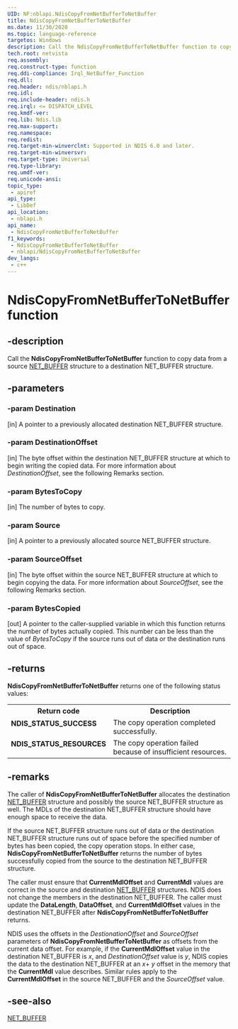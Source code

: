 ```yaml
---
UID: NF:nblapi.NdisCopyFromNetBufferToNetBuffer
title: NdisCopyFromNetBufferToNetBuffer
ms.date: 11/30/2020
ms.topic: language-reference
targetos: Windows
description: Call the NdisCopyFromNetBufferToNetBuffer function to copy data from a source NET_BUFFER structure to a destination NET_BUFFER structure.
tech.root: netvista
req.assembly: 
req.construct-type: function
req.ddi-compliance: Irql_NetBuffer_Function
req.dll: 
req.header: ndis/nblapi.h
req.idl: 
req.include-header: ndis.h
req.irql: <= DISPATCH_LEVEL
req.kmdf-ver: 
req.lib: Ndis.lib
req.max-support: 
req.namespace: 
req.redist: 
req.target-min-winverclnt: Supported in NDIS 6.0 and later.
req.target-min-winversvr: 
req.target-type: Universal
req.type-library: 
req.umdf-ver: 
req.unicode-ansi: 
topic_type:
 - apiref
api_type:
 - LibDef
api_location:
 - nblapi.h
api_name:
 - NdisCopyFromNetBufferToNetBuffer
f1_keywords:
 - NdisCopyFromNetBufferToNetBuffer
 - nblapi/NdisCopyFromNetBufferToNetBuffer
dev_langs:
 - c++
---
```


# NdisCopyFromNetBufferToNetBuffer function


## -description

Call the 
  <b>NdisCopyFromNetBufferToNetBuffer</b> function to copy data from a source 
  <a href="/windows-hardware/drivers/ddi/ndis/ns-ndis-_net_buffer">NET_BUFFER</a> structure to a destination NET_BUFFER
  structure.

## -parameters

### -param Destination 

[in]
A pointer to a previously allocated destination NET_BUFFER structure.

### -param DestinationOffset 

[in]
The byte offset within the destination NET_BUFFER structure at which to begin writing the copied
     data. For more information about 
     <i>DestinationOffset</i>, see the following Remarks section.

### -param BytesToCopy 

[in]
The number of bytes to copy.

### -param Source 

[in]
A pointer to a previously allocated source NET_BUFFER structure.

### -param SourceOffset 

[in]
The byte offset within the source NET_BUFFER structure at which to begin copying the data. For
     more information about 
     <i>SourceOffset</i>, see the following Remarks section.

### -param BytesCopied 

[out]
A pointer to the caller-supplied variable in which this function returns the number of bytes
     actually copied. This number can be less than the value of 
     <i>BytesToCopy</i> if the source runs out of data or the destination runs out of space.

## -returns

<b>NdisCopyFromNetBufferToNetBuffer</b> returns one of the following status values:

<table>
<tr>
<th>Return code</th>
<th>Description</th>
</tr>
<tr>
<td width="40%">
<dl>
<dt><b>NDIS_STATUS_SUCCESS</b></dt>
</dl>
</td>
<td width="60%">
The copy operation completed successfully.

</td>
</tr>
<tr>
<td width="40%">
<dl>
<dt><b>NDIS_STATUS_RESOURCES</b></dt>
</dl>
</td>
<td width="60%">
The copy operation failed because of insufficient resources.

</td>
</tr>
</table>

## -remarks

The caller of 
    <b>NdisCopyFromNetBufferToNetBuffer</b> allocates the destination 
    <a href="/windows-hardware/drivers/ddi/ndis/ns-ndis-_net_buffer">NET_BUFFER</a> structure and possibly the source
    NET_BUFFER structure as well. The MDLs of the destination NET_BUFFER structure should have enough space
    to receive the data.

If the source NET_BUFFER structure runs out of data or the destination NET_BUFFER structure runs out
    of space before the specified number of bytes has been copied, the copy operation stops. In either case, 
    <b>NdisCopyFromNetBufferToNetBuffer</b> returns the number of bytes successfully copied from the source to
    the destination NET_BUFFER structure.

The caller must ensure that 
    <b>CurrentMdlOffset</b> and 
    <b>CurrentMdl</b> values are correct in the source and destination 
    <a href="/windows-hardware/drivers/ddi/ndis/ns-ndis-_net_buffer">NET_BUFFER</a> structures. NDIS does not change the
    members in the destination NET_BUFFER. The caller must update the 
    <b>DataLength</b>, 
    <b>DataOffset</b>, and 
    <b>CurrentMdlOffset</b> values in the destination NET_BUFFER after 
    <b>NdisCopyFromNetBufferToNetBuffer</b> returns.

NDIS uses the offsets in the 
    <i>DestionationOffset</i> and 
    <i>SourceOffset</i> parameters of 
    <b>NdisCopyFromNetBufferToNetBuffer</b> as offsets from the current data offset. For example, if the 
    <b>CurrentMdlOffset</b> value in the destination NET_BUFFER is 
    <i>x</i>, and 
    <i>DestinationOffset</i> value is 
    <i>y</i>, NDIS copies the data to the destination NET_BUFFER at an 
    <i>x</i>+ 
    <i>y</i> offset in the memory that the 
    <b>CurrentMdl</b> value describes. Similar rules apply to the 
    <b>CurrentMdlOffset</b> in the source NET_BUFFER and the 
    <i>SourceOffset</i> value.

## -see-also

<a href="/windows-hardware/drivers/ddi/ndis/ns-ndis-_net_buffer">NET_BUFFER</a>

